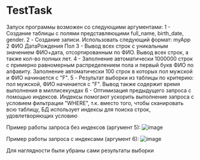 # TestTask
Запуск программы возможен со следующими аргументами:
1 - Создание таблицы с полями представляющими full_name, birth_date, gender.
2 - Создание записи. Использовать следующий формат:
  myApp 2 ФИО ДатаРождения Пол 
3 - Вывод всех строк с уникальным значением ФИО+дата, отсортированным по ФИО. Вывод всех строк, а также кол-во полных лет.
4 - Заполнение автоматически 1000000 строк с примерно равномерным распределением пола и первый букв ФИО по алфавиту. Заполнение автоматически 100 строк в которых пол мужской и ФИО начинается с "F".
5 - Результат выборки из таблицы по критерию: пол мужской, ФИО начинается с "F". Вывод также содержит время выполнения в миллисекундах
6 - Оптимизация предыдущего запроса с помощью индексов.
Индексы помогают ускорить выполнение запроса с условием фильтрации "WHERE", т.к. вместо того, чтобы сканировать всю таблицу, БД использует индексы для поиска строк, удовлетворяющих условию

Пример работы запроса без индексов (аргумент 5): 
![image](https://github.com/valeyko-as/TestTask/assets/58787256/4c80fbdc-8bc4-4b93-b427-5dfb278e9a78)

Пример работы запроса с индексами (аргумент 6):
![image](https://github.com/valeyko-as/TestTask/assets/58787256/14603b0f-c8d1-4847-a0fb-1b83b6455512)

Для наглядности были убраны сами результаты выборки
